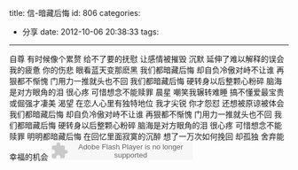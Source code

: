 title: 信-暗藏后悔
id: 806
categories:
  - 分享
date: 2012-10-06 20:38:33
tags:
---

自尊 有时候像个累赘
给不了要的抚慰 让感情被摧毁
沉默 延伸了难以解释的误会
我的疲惫 你的伤悲 眼看蓝天变那麽黑
我们都暗藏后悔 却自负冷傲对峙不让谁
再狠都不惭愧 门用力一推就头也不回
我们都暗藏后悔 硬转身以后整颗心粉碎
脑海是对方眼角的泪 很心疼
可惜想念不能赎罪
晨星 嘲笑我辗转难睡
搞不懂爱最宝贵 或倔强才凄美
渴望 在恋人心里有独特地位
我才尖锐 你才怨怼 还想被原谅被体会
我们都暗藏后悔 却自负冷傲对峙不让谁
再狠都不惭愧 门用力一推就头也不回
我们都暗藏后悔 硬转身以后整颗心粉碎
脑海是对方眼角的泪 很心疼
可惜想念不能赎罪
明明都暗藏后悔 在回忆里面寂寞的沉醉
想了一万次如何挽回
却孤独 舍弃能幸福的机会
<embed src="http://www.xiami.com/widget/0_1771292328/singlePlayer.swf" type="application/x-shockwave-flash" width="257" height="33" wmode="transparent"></embed>
